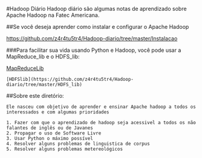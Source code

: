 #Hadoop Diário
Hadoop diário são algumas notas de aprendizado sobre Apache Hadoop na Fatec Americana.

##Se você deseja aprender como instalar e configurar o Apache Hadoop

<https://github.com/z4r4tu5tr4/Hadoop-diario/tree/master/Instalacao>

###Para facilitar sua vida usando Python e Hadoop, você pode usar a MapReduce_lib e o HDFS_lib:

[MapReduceLib](https://github.com/z4r4tu5tr4/Hadoop-diario/tree/master/map_reduce_lib)
	
	[HDFSlib](https://github.com/z4r4tu5tr4/Hadoop-diario/tree/master/HDFS_lib)


##Sobre este diretório:

	Ele nasceu com objetivo de aprender e ensinar Apache hadoop a todos os interessados e com algumas prioridades

	1. Fazer com que o aprendizado de hadoop seja acessivel a todos os não falantes de inglês ou de Javanes
	2. Propagar o uso de Software Livre
	3. Usar Python o máximo possível
	4. Resolver alguns problemas de linguistica de corpus
	5. Resolver alguns problemas metereológicos
